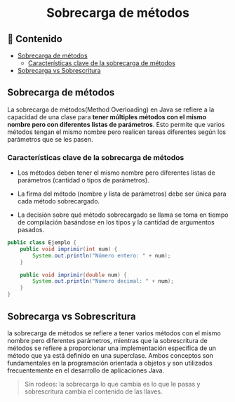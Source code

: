 <h1 align="center">Sobrecarga de métodos</h1>

<h2>📑 Contenido</h2>

- [Sobrecarga de métodos](#sobrecarga-de-métodos)
  - [Características clave de la sobrecarga de métodos](#características-clave-de-la-sobrecarga-de-métodos)
- [Sobrecarga vs Sobrescritura](#sobrecarga-vs-sobrescritura)

## Sobrecarga de métodos

La sobrecarga de métodos(Method Overloading) en Java se refiere a la capacidad de una clase para **tener múltiples métodos con el mismo nombre pero con diferentes listas de parámetros**. Esto permite que varios métodos tengan el mismo nombre pero realicen tareas diferentes según los parámetros que se les pasen.

### Características clave de la sobrecarga de métodos

- Los métodos deben tener el mismo nombre pero diferentes listas de parámetros (cantidad o tipos de parámetros).

- La firma del método (nombre y lista de parámetros) debe ser única para cada método sobrecargado.

- La decisión sobre qué método sobrecargado se llama se toma en tiempo de compilación basándose en los tipos y la cantidad de argumentos pasados.

```java
public class Ejemplo {
    public void imprimir(int num) {
        System.out.println("Número entero: " + num);
    }

    public void imprimir(double num) {
        System.out.println("Número decimal: " + num);
    }
}
```

## Sobrecarga vs Sobrescritura

la sobrecarga de métodos se refiere a tener varios métodos con el mismo nombre pero diferentes parámetros, mientras que la sobrescritura de métodos se refiere a proporcionar una implementación específica de un método que ya está definido en una superclase. Ambos conceptos son fundamentales en la programación orientada a objetos y son utilizados frecuentemente en el desarrollo de aplicaciones Java.

> Sin rodeos: la sobrecarga lo que cambia es lo que le pasas y sobrescritura cambia el contenido de las llaves.
